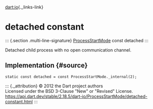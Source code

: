 [dart:io](../../dart-io/dart-io-library){._links-link}

detached constant
=================

::: {.section .multi-line-signature}
[ProcessStartMode](../processstartmode-class) const detached
:::

Detached child process with no open communication channel.

Implementation {#source}
--------------

``` {.language-dart data-language="dart"}
static const detached = const ProcessStartMode._internal(2);
```

::: {._attribution}
© 2012 the Dart project authors\
Licensed under the BSD 3-Clause \"New\" or \"Revised\" License.\
<https://api.dart.dev/stable/2.18.5/dart-io/ProcessStartMode/detached-constant.html>
:::
